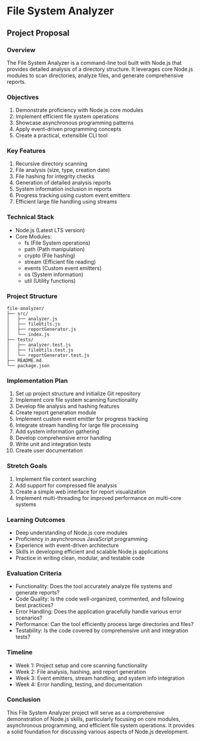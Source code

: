 # File System Analyzer

## Project Proposal

### Overview
The File System Analyzer is a command-line tool built with Node.js that provides detailed analysis of a directory structure. It leverages core Node.js modules to scan directories, analyze files, and generate comprehensive reports.

### Objectives
1. Demonstrate proficiency with Node.js core modules
2. Implement efficient file system operations
3. Showcase asynchronous programming patterns
4. Apply event-driven programming concepts
5. Create a practical, extensible CLI tool

### Key Features
1. Recursive directory scanning
2. File analysis (size, type, creation date)
3. File hashing for integrity checks
4. Generation of detailed analysis reports
5. System information inclusion in reports
6. Progress tracking using custom event emitters
7. Efficient large file handling using streams

### Technical Stack
- Node.js (Latest LTS version)
- Core Modules:
  - fs (File System operations)
  - path (Path manipulation)
  - crypto (File hashing)
  - stream (Efficient file reading)
  - events (Custom event emitters)
  - os (System information)
  - util (Utility functions)

### Project Structure
```
file-analyzer/
├── src/
│   ├── analyzer.js
│   ├── fileUtils.js
│   ├── reportGenerator.js
│   └── index.js
├── tests/
│   ├── analyzer.test.js
│   ├── fileUtils.test.js
│   └── reportGenerator.test.js
├── README.md
└── package.json
```

### Implementation Plan
1. Set up project structure and initialize Git repository
2. Implement core file system scanning functionality
3. Develop file analysis and hashing features
4. Create report generation module
5. Implement custom event emitter for progress tracking
6. Integrate stream handling for large file processing
7. Add system information gathering
8. Develop comprehensive error handling
9. Write unit and integration tests
10. Create user documentation

### Stretch Goals
1. Implement file content searching
2. Add support for compressed file analysis
3. Create a simple web interface for report visualization
4. Implement multi-threading for improved performance on multi-core systems

### Learning Outcomes
- Deep understanding of Node.js core modules
- Proficiency in asynchronous JavaScript programming
- Experience with event-driven architecture
- Skills in developing efficient and scalable Node.js applications
- Practice in writing clean, modular, and testable code

### Evaluation Criteria
- Functionality: Does the tool accurately analyze file systems and generate reports?
- Code Quality: Is the code well-organized, commented, and following best practices?
- Error Handling: Does the application gracefully handle various error scenarios?
- Performance: Can the tool efficiently process large directories and files?
- Testability: Is the code covered by comprehensive unit and integration tests?

### Timeline
- Week 1: Project setup and core scanning functionality
- Week 2: File analysis, hashing, and report generation
- Week 3: Event emitters, stream handling, and system info integration
- Week 4: Error handling, testing, and documentation

### Conclusion
This File System Analyzer project will serve as a comprehensive demonstration of Node.js skills, particularly focusing on core modules, asynchronous programming, and efficient file system operations. It provides a solid foundation for discussing various aspects of Node.js development.
